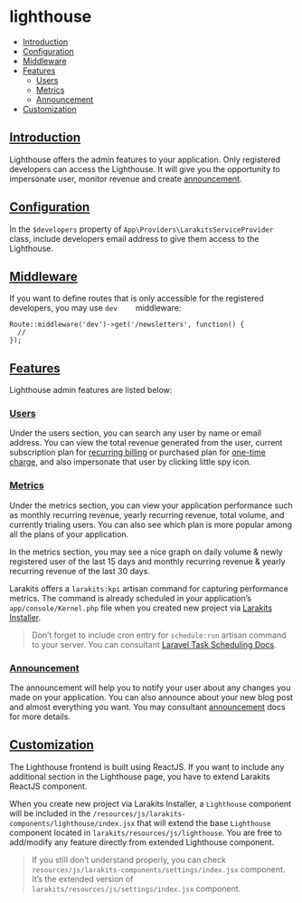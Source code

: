 # lighthouse
* [Introduction](#introduction)
* [Configuration](#configuration)
* [Middleware](#middleware)
* [Features](#features)
	* [Users](#users)
	* [Metrics](#metrics)
	* [Announcement](#announcement)
* [Customization](#customization)

## [Introduction](#introduction)
Lighthouse offers the admin features to your application. Only registered developers can access the Lighthouse. It will give you the opportunity to impersonate user, monitor revenue and create [announcement](/docs/{version}/announcement).

## [Configuration](#configuration)
In the `$developers` property of `App\Providers\LarakitsServiceProvider` class, include developers email address to give them access to the Lighthouse.

## [Middleware](#middleware)
If you want to define routes that is only accessible for the registered developers, you may use `dev	` middleware:

```
Route::middleware('dev')->get('/newsletters', function() {
  //
});
```

## [Features](#features)
Lighthouse admin features are listed below:

### [Users](#users)
Under the users section, you can search any user by name or email address. You can view the total revenue generated from the user, current subscription plan for [recurring billing](/docs/{version}/billing#recurring-billing) or purchased plan for [one-time charge](/docs/{version}/billing#one-time-charge), and also impersonate that user by clicking little spy icon.

### [Metrics](#metrics)
Under the metrics section, you can view your application performance such as monthly recurring revenue, yearly recurring revenue, total volume, and currently trialing users. You can also see which plan is more popular among all the plans of your application.

In the metrics section, you may see a nice graph on daily volume & newly registered user of the last 15 days and monthly recurring revenue & yearly recurring revenue of the last 30 days. 

Larakits offers a `larakits:kpi` artisan command for capturing performance metrics. The command is already scheduled in your application’s `app/console/Kernel.php` file when you created new project via [Larakits Installer](/docs/{version}/installation#installer). 

> Don’t forget to include cron entry for `schedule:run` artisan command to your server. You can consultant [Laravel Task Scheduling Docs](https://laravel.com/docs/6.0/scheduling).  

### [Announcement](#announcement)
The announcement will help you to notify your user about any changes you made on your application. You can also announce about your new blog post and almost everything you want. You may consultant [announcement](/docs/{version}/announcement) docs for more details.

## [Customization](#customization)
The Lighthouse frontend is built using ReactJS. If you want to include any additional section in the Lighthouse page, you have to extend Larakits ReactJS component. 

When you create new project via Larakits Installer, a `Lighthouse` component will be included in the `/resources/js/larakits-components/lighthouse/index.jsx` that will extend the base `Lighthouse` component located  in `larakits/resources/js/lighthouse`. You are free to add/modify any feature directly from extended Lighthouse component.

> If you still don’t understand properly, you can check `resources/js/larakits-components/settings/index.jsx` component. It’s the extended version of `larakits/resources/js/settings/index.jsx` component.  